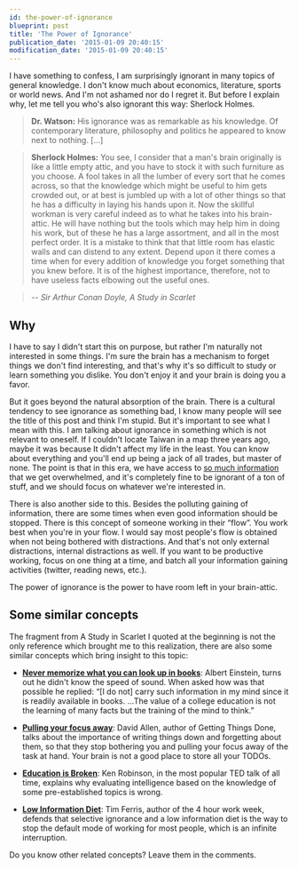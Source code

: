 ```yaml
---
id: the-power-of-ignorance
blueprint: post
title: 'The Power of Ignorance'
publication_date: '2015-01-09 20:40:15'
modification_date: '2015-01-09 20:40:15'
---
```


I have something to confess, I am surprisingly ignorant in many topics of general knowledge. I don't know much about economics, literature, sports or world news. And I'm not ashamed nor do I regret it. But before I explain why, let me tell you who's also ignorant this way: Sherlock Holmes.

> **Dr. Watson:** His ignorance was as remarkable as his knowledge. Of contemporary literature, philosophy and politics he appeared to know next to nothing. […]

> **Sherlock Holmes:** You see, I consider that a man's brain originally is like a little empty attic, and you have to stock it with such furniture as you choose. A fool takes in all the lumber of every sort that he comes across, so that the knowledge which might be useful to him gets crowded out, or at best is jumbled up with a lot of other things so that he has a difficulty in laying his hands upon it. Now the skillful workman is very careful indeed as to what he takes into his brain-attic. He will have nothing but the tools which may help him in doing his work, but of these he has a large assortment, and all in the most perfect order. It is a mistake to think that that little room has elastic walls and can distend to any extent. Depend upon it there comes a time when for every addition of knowledge you forget something that you knew before. It is of the highest importance, therefore, not to have useless facts elbowing out the useful ones.

> -- <cite>Sir Arthur Conan Doyle, A Study in Scarlet</cite>

## Why

I have to say I didn't start this on purpose, but rather I'm naturally not interested in some things. I'm sure the brain has a mechanism to forget things we don't find interesting, and that's why it's so difficult to study or learn something you dislike. You don't enjoy it and your brain is doing you a favor.

But it goes beyond the natural absorption of the brain. There is a cultural tendency to see ignorance as something bad, I know many people will see the title of this post and think I'm stupid. But it's important to see what I mean with this. I am talking about ignorance in something which is not relevant to oneself. If I couldn't locate Taiwan in a map three years ago, maybe it was because It didn't affect my life in the least. You can know about everything and you'll end up being a jack of all trades, but master of none. The point is that in this era, we have access to [so much information](https://archive.org/about/) that we get overwhelmed, and it's completely fine to be ignorant of a ton of stuff, and we should focus on whatever we're interested in.

There is also another side to this. Besides the polluting gaining of information, there are some times when even good information should be stopped. There is this concept of someone working in their “flow”. You work best when you're in your flow. I would say most people's flow is obtained when not being bothered with distractions. And that's not only external distractions, internal distractions as well. If you want to be productive working, focus on one thing at a time, and batch all your information gaining activities (twitter, reading news, etc.).

The power of ignorance is the power to have room left in your brain-attic.

## Some similar concepts

The fragment from A Study in Scarlet I quoted at the beginning is not the only reference which brought me to this realization, there are also some similar concepts which bring insight to this topic:

- [**Never memorize what you can look up in books**](http://en.wikiquote.org/wiki/Albert_Einstein): Albert Einstein, turns out he didn't know the speed of sound. When asked how was that possible he replied: “[I do not] carry such information in my mind since it is readily available in books. ...The value of a college education is not the learning of many facts but the training of the mind to think.”

- [**Pulling your focus away**](http://www.youtube.com/watch?v=CHxhjDPKfbY): David Allen, author of Getting Things Done, talks about the importance of writing things down and forgetting about them, so that they stop bothering you and pulling your focus away of the task at hand. Your brain is not a good place to store all your TODOs.

- [**Education is Broken**](http://www.ted.com/talks/ken_robinson_says_schools_kill_creativity): Ken Robinson, in the most popular TED talk of all time, explains why evaluating intelligence based on the knowledge of some pre-established topics is wrong.

- [**Low Information Diet**](http://changethis.com/manifesto/34.04.LowInfo/pdf/34.04.LowInfo.pdf): Tim Ferris, author of the 4 hour work week, defends that selective ignorance and a low information diet is the way to stop the default mode of working for most people, which is an infinite interruption.

Do you know other related concepts? Leave them in the comments.
